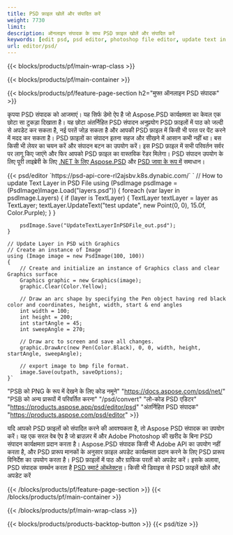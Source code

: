 ```yaml
---
title: PSD फ़ाइल खोलें और संपादित करें
weight: 7730
limit: 
description: ऑनलाइन संपादक के साथ PSD फ़ाइल खोलें और संपादित करें
keywords: [edit psd, psd editor, photoshop file editor, update text in psd, update psd, open psd, update text in psd]
url: editor/psd/
---
```


{{< blocks/products/pf/main-wrap-class >}}

{{< blocks/products/pf/main-container >}}

{{< blocks/products/pf/feature-page-section h2="मुफ्त ऑनलाइन PSD संपादक" >}}
<p>कृपया PSD संपादक को आजमाएं। यह सिर्फ डेमो ऐप है जो Aspose.PSD कार्यक्षमता का केवल एक छोटा सा टुकड़ा दिखाता है। यह छोटा अंतर्निहित PSD संपादन अनुप्रयोग PSD फ़ाइलों में पाठ को जल्दी से अपडेट कर सकता है, नई परतें जोड़ सकता है और आपकी PSD फ़ाइल में किसी भी परत पर पेंट करने में मदद कर सकता है। PSD फ़ाइलों का संपादन इतना सहज और सीखने में आसान कभी नहीं था। बस किसी भी लेयर का चयन करें और संपादन बटन का उपयोग करें। इस PSD फ़ाइल में सभी परिवर्तन सर्वर पर लागू किए जाएंगे और फिर आपको PSD फ़ाइल का वास्तविक रेंडर मिलेगा। PSD संपादन उपयोग के लिए पूरी लाइब्रेरी के लिए <a href="/psd/{{< lang-code >}}net">.NET के लिए Aspose.PSD</a> और <a href="/psd/{{< lang-code >}}java">PSD जावा के रूप में</a> समाधान। </p>
{{< psd/editor `https://psd-api-core-rl2ajsbv.k8s.dynabic.com/` 
`	// How to update Text Layer in PSD File
	using (PsdImage psdImage = (PsdImage)Image.Load("layers.psd"))
  	{
		foreach (var layer in psdImage.Layers)
		{
			if (layer is TextLayer)
			{
				TextLayer textLayer = layer as TextLayer;
				textLayer.UpdateText("test update", new Point(0, 0), 15.0f, Color.Purple);
			}
		}

		psdImage.Save("UpdateTextLayerInPSDFile_out.psd");
	}
	
	// Update Layer in PSD with Graphics
	// Create an instance of Image
	using (Image image = new PsdImage(100, 100))
	{
		// Create and initialize an instance of Graphics class and clear Graphics surface
		Graphics graphic = new Graphics(image);
		graphic.Clear(Color.Yellow);

		// Draw an arc shape by specifying the Pen object having red black color and coordinates, height, width, start & end angles                 
		int width = 100;
		int height = 200;
		int startAngle = 45;
		int sweepAngle = 270;

		// Draw arc to screen and save all changes.
		graphic.DrawArc(new Pen(Color.Black), 0, 0, width, height, startAngle, sweepAngle);

		// export image to bmp file format.
		image.Save(outpath, saveOptions);
	}` 
"PSB को PNG के रूप में देखने के लिए कोड नमूने"  "https://docs.aspose.com/psd/net/" 
"PSB को अन्य प्रारूपों में परिवर्तित करना"  "/psd/convert" 
"लो-कोड PSD एडिटर" "https://products.aspose.app/psd/editor/psd" 
"अंतर्निहित PSD संपादक" "https://products.aspose.com/psd/editor" >}}
<p>यदि आपको PSD फ़ाइलों को संपादित करने की आवश्यकता है, तो Aspose PSD संपादक का उपयोग करें। यह एक सरल वेब ऐप है जो ब्राउज़र में और Adobe Photoshop की खरीद के बिना PSD संपादन कार्यक्षमता प्रदान करता है। Aspose.PSD संपादक किसी भी Adobe API का उपयोग नहीं करता है, और PSD प्रारूप मानकों के अनुसार फ़ाइल अपडेट कार्यक्षमता प्रदान करने के लिए PSD प्रारूप विनिर्देश का उपयोग करता है। PSD फ़ाइलों में पाठ और ग्राफिक परतों को अपडेट करें। इसके अलावा, PSD संपादक समर्थन करता है <a href="https://reference.aspose.com/psd/net/aspose.psd.fileformats.psd.layers.smartobjects/smartobjectlayer/">PSD स्मार्ट ऑब्जेक्ट्स</a>। किसी भी डिवाइस से PSD फ़ाइलें खोलें और अपडेट करें</p>

{{< /blocks/products/pf/feature-page-section >}}
{{< /blocks/products/pf/main-container >}}


{{< /blocks/products/pf/main-wrap-class >}}

{{< blocks/products/products-backtop-button >}}
{{< psd/tize >}}
